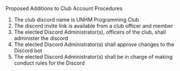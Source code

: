 Proposed Additions to Club Account Procedures

1. The club discord name is UNHM Programming Club
1. The discord invite link is available from a club officer and member
1. The elected Discord Administrator(s), officers of the club, shall administer the discord
1. The elected Discord Administrator(s) shall approve changes to the Discord bot
1. The elected Discord Administrator(s) shall be in charge of making conduct rules for the Discord